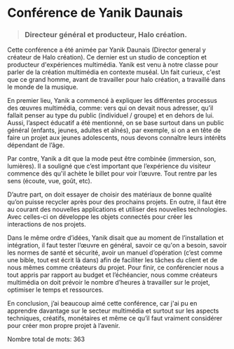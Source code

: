 # Conférence de Yanik Daunais 
> ### Directeur général et producteur, Halo création. 

Cette conférence a été animée par Yanik Daunais (Director general y créateur de Halo création). Ce dernier est un studio de conception et producteur d'expériences multimédia. Yanik est venu à notre classe pour parler de la création multimédia en contexte muséal. Un fait curieux, c'est que ce grand homme, avant de travailler pour halo création, a travaillé dans le monde de la musique.  

En premier lieu, Yanik a commencé à expliquer les différentes processus des œuvres multimédia, comme: vers qui on devait nous adresser, qu’il fallait penser au type du public (individuel / groupe) et en dehors de lui. Aussi, l’aspect éducatif a été mentionné, on se base surtout dans un public général (enfants, jeunes, adultes et aînés), par exemple, si on a en tête de faire un projet aux jeunes adolescents, nous devons connaître leurs intérêts dépendant de l’âge. 

Par contre, Yanik a dit que la mode peut être combinée (immersion, son, lumières). Il a souligné que c’est important que l’expérience du visiteur commence dès qu'il achète le billet pour voir l’œuvre. Tout rentre par les sens (écoute, vue, goût, etc). 

D’autre part, on doit essayer de choisir des matériaux de bonne qualité qu’on puisse recycler après pour des prochains projets. En outre, il faut être au courant des nouvelles applications et utiliser des nouvelles technologies. Avec celles-ci on développe les objets connectés pour créer les interactions de nos projets.

Dans le même ordre d’idées, Yanik disait que au moment de l’installation et intégration, il faut tester l’œuvre en général, savoir ce qu'on a besoin, savoir les normes de santé et sécurité, avoir un manuel d’opération (c’est comme une bible, tout est écrit là dans) afin de faciliter les tâches du client et de nous mêmes comme créateurs du projet. Pour finir, ce conférencier nous a tout appris par rapport au budget et l’échéancier, nous comme créateurs multimédia on doit prévoir le nombre d’heures à travailler sur le projet, optimiser le temps et ressources.

En conclusion, j’ai beaucoup aimé cette conférence, car j'ai pu en apprendre davantage sur le secteur multimédia et surtout sur les aspects techniques, créatifs, monétaires et même ce qu’il faut vraiment considérer pour créer mon propre projet à l’avenir. 

Nombre total de mots: 363

